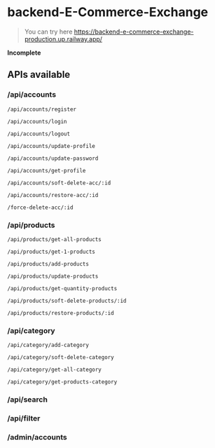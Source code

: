 # backend-E-Commerce-Exchange

> You can try here
https://backend-e-commerce-exchange-production.up.railway.app/

**Incomplete**

## APIs available

### /api/accounts

`/api/accounts/register`

`/api/accounts/login`

`/api/accounts/logout`

`/api/accounts/update-profile`

`/api/accounts/update-password`

`/api/accounts/get-profile`

`/api/accounts/soft-delete-acc/:id`

`/api/accounts/restore-acc/:id`

`/force-delete-acc/:id`

### /api/products

`/api/products/get-all-products`

`/api/products/get-1-products`

`/api/products/add-products`

`/api/products/update-products`

`/api/products/get-quantity-products`

`/api/products/soft-delete-products/:id`

`/api/products/restore-products/:id`

### /api/category

`/api/category/add-category`

`/api/category/soft-delete-category`

`/api/category/get-all-category`

`/api/category/get-products-category`

### /api/search
### /api/filter

### /admin/accounts